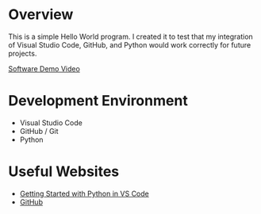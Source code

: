 # Overview

This is a simple Hello World program. I created it to test that my integration of Visual Studio Code, GitHub, and Python would work correctly for future projects.

[Software Demo Video](https://youtu.be/d8jbqzhtXmw)

# Development Environment

* Visual Studio Code
* GitHub / Git
* Python

# Useful Websites

* [Getting Started with Python in VS Code](https://code.visualstudio.com/docs/python/python-tutorial#_prerequisites)
* [GitHub](https://github.com/)
